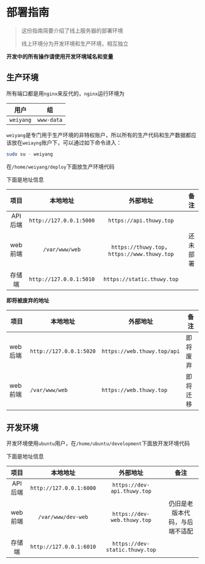 # 部署指南

> 这份指南简要介绍了线上服务器的部署环境
> 
> 线上环境分为开发环境和生产环境，相互独立

**开发中的所有操作请使用开发环境域名和变量**

## 生产环境

所有端口都是用`nginx`来反代的，`nginx`运行环境为

|   用户    |     组     |
| :-------: | :--------: |
| `weiyang` | `www-data` |

`weiyang`是专门用于生产环境的非特权账户，所以所有的生产代码和生产数据都应该放在`weiayng`账户下，可以通过如下命令进入：

```bash
sudo su - weiyang
```

在`/home/weiyang/deploy`下面放生产环境代码

下面是地址信息

|  项目   |        本地地址         |                   外部地址                   |   备注   |
| :-----: | :---------------------: | :------------------------------------------: | :------: |
| API后端 | `http://127.0.0.1:5000` |           `https://api.thuwy.top`            |          |
| web前端 |     `/var/www/web`      | `https://thuwy.top`，`https://www.thuwy.top` | 还未部署 |
| 存储端  | `http://127.0.0.1:5010` |          `https://static.thuwy.top`          |          |



**即将被废弃的地址**

| 项目    | 本地地址                | 外部地址                    | 备注     |
| ------- | ----------------------- | --------------------------- | -------- |
| web后端 | `http://127.0.0.1:5020` | `https://web.thuwy.top/api` | 即将废弃 |
| web前端 | `/var/www/web`          | `https://web.thuwy.top`     | 即将迁移 |





## 开发环境

开发环境使用`ubuntu`用户，在`/home/ubuntu/development`下面放开发环境代码

下面是地址信息

|  项目   |        本地地址         |            外部地址            |              备注              |
| :-----: | :---------------------: | :----------------------------: | :----------------------------: |
| API后端 | `http://127.0.0.1:6000` |  `https://dev-api.thuwy.top`   |                                |
| web前端 |   `/var/www/dev-web`    |  `https://dev-web.thuwy.top`   | 仍旧是老版本代码，与后端不适配 |
| 存储端  | `http://127.0.0.1:6010` | `https://dev-static.thuwy.top` |                                |
